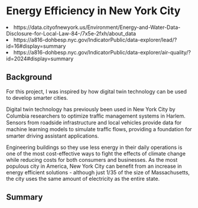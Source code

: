 <h1>Energy Efficiency in New York City</h1>

<li>https://data.cityofnewyork.us/Environment/Energy-and-Water-Data-Disclosure-for-Local-Law-84-/7x5e-2fxh/about_data</li>
<li>https://a816-dohbesp.nyc.gov/IndicatorPublic/data-explorer/lead/?id=16#display=summary</li>
<li>https://a816-dohbesp.nyc.gov/IndicatorPublic/data-explorer/air-quality/?id=2024#display=summary</li>

<h2>Background</h2>

For this project, I was inspired by how digital twin technology can be used to develop smarter cities.

Digital twin technology has previously been used in New York City by Columbia researchers to optimize traﬀic management systems in Harlem. 
Sensors from roadside infrastructure and local vehicles provide data for machine learning models to simulate traﬀic flows, providing a foundation for smarter driving assistant applications.

Engineering buildings so they use less energy in their daily operations is one of the most cost-effective ways to fight the effects of climate change while reducing costs for both consumers and businesses. 
As the most populous city in America, New York City can benefit from an increase in energy efficient solutions - although just 1/35 of the size of Massachusetts, the city uses the same amount of electricity as the entire state.


<h2>Summary</h2>
